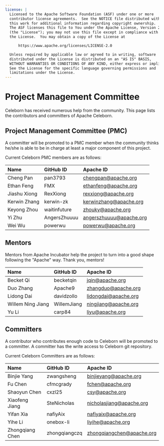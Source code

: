 ```yaml
---
license: |
  Licensed to the Apache Software Foundation (ASF) under one or more
  contributor license agreements.  See the NOTICE file distributed with
  this work for additional information regarding copyright ownership.
  The ASF licenses this file to You under the Apache License, Version 2.0
  (the "License"); you may not use this file except in compliance with
  the License.  You may obtain a copy of the License at

      https://www.apache.org/licenses/LICENSE-2.0

  Unless required by applicable law or agreed to in writing, software
  distributed under the License is distributed on an "AS IS" BASIS,
  WITHOUT WARRANTIES OR CONDITIONS OF ANY KIND, either express or implied.
  See the License for the specific language governing permissions and
  limitations under the License.
---
```


Project Management Committee
===

Celeborn has received numerous help from the community. This page lists the contributors and committers of Apache Celeborn.

## Project Management Committee (PMC)

A committer will be promoted to a PMC member when the community thinks he/she is able to be in charge at least a major component of this project.

Current Celeborn PMC members are as follows:

| Name         | GitHub ID    | Apache ID               |
|:-------------|:-------------|:------------------------|
| Cheng Pan    | pan3793      | chengpan@apache.org     |
| Ethan Feng   | FMX          | ethanfeng@apache.org    |
| Jiashu Xiong | RexXiong     | rexxiong@apache.org     |
| Kerwin Zhang | kerwin-zk    | kerwinzhang@apache.org  |
| Keyong Zhou  | waitinfuture | zhouky@apache.org       |
| Yi Zhu       | AngersZhuuuu | angerszhuuuu@apache.org |
| Wei Wu       | powerwu      | powerwu@apache.org      |

## Mentors

Mentors from Apache Incubator help the project to turn into a good shape following the "Apache" way. Thank you, mentors!


| Name              | GitHub ID   | Apache ID            |
|:------------------|:------------|:---------------------|
| Becket Qi         | becketqin   | jqin@apache.org      |
| Duo Zhang         | Apache9     | zhangduo@apache.org  |
| Lidong Dai        | davidzollo  | lidongdai@apache.org |
| Willem Ning Jiang | WillemJiang | ningjiang@apache.org |
| Yu Li             | carp84      | liyu@apache.org      |

## Committers

A contributor who contributes enough code to Celeborn will be promoted to a committer. A committer has the write access to Celeborn git repository.

Current Celeborn Committers are as follows:

| Name            | GitHub ID     | Apache ID                 |
|:----------------|:--------------|:--------------------------|
| Binjie Yang     | zwangsheng    | binjieyang@apache.org     |
| Fu Chen         | cfmcgrady     | fchen@apache.org          |
| Shaoyun Chen    | cxzl25        | csy@apache.org            |
| Xiaofeng Jiang  | SteNicholas   | nicholasjiang@apache.org  |
| Yifan Xia       | nafiyAix      | nafiyaix@apache.org       |
| Yihe Li         | onebox-li     | liyihe@apache.org         |
| Zhongqiang Chen | zhongqiangczq | zhongqiangchen@apache.org |

